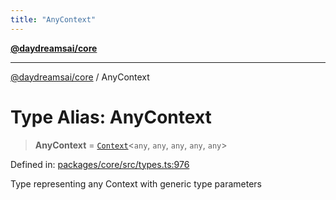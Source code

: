 ```yaml
---
title: "AnyContext"
---
```


[**@daydreamsai/core**](./api-reference.md)

***

[@daydreamsai/core](./api-reference.md) / AnyContext

# Type Alias: AnyContext

> **AnyContext** = [`Context`](./Context.md)\<`any`, `any`, `any`, `any`, `any`\>

Defined in: [packages/core/src/types.ts:976](https://github.com/dojoengine/daydreams/blob/cade502c379b7b9e103832026447c86310638fce/packages/core/src/types.ts#L976)

Type representing any Context with generic type parameters
